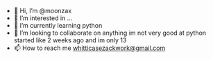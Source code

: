 - 👋 Hi, I’m @moonzax
- 👀 I’m interested in ...
- 🌱 I’m currently learning python
- 💞️ I’m looking to collaborate on anything im not very good at python started like 2 weeks ago and im only 13
- 📫 How to reach me whitticasezackwork@gmail.com


<!---
moonzax/moonzax is a ✨ special ✨ repository because its `README.md` (this file) appears on your GitHub profile.
You can click the Preview link to take a look at your changes.
--->

